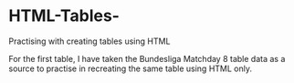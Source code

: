 # HTML-Tables-

Practising with creating tables using HTML

For the first table, I have taken the Bundesliga Matchday 8 table data as a source to practise in recreating the same table using HTML only.  
